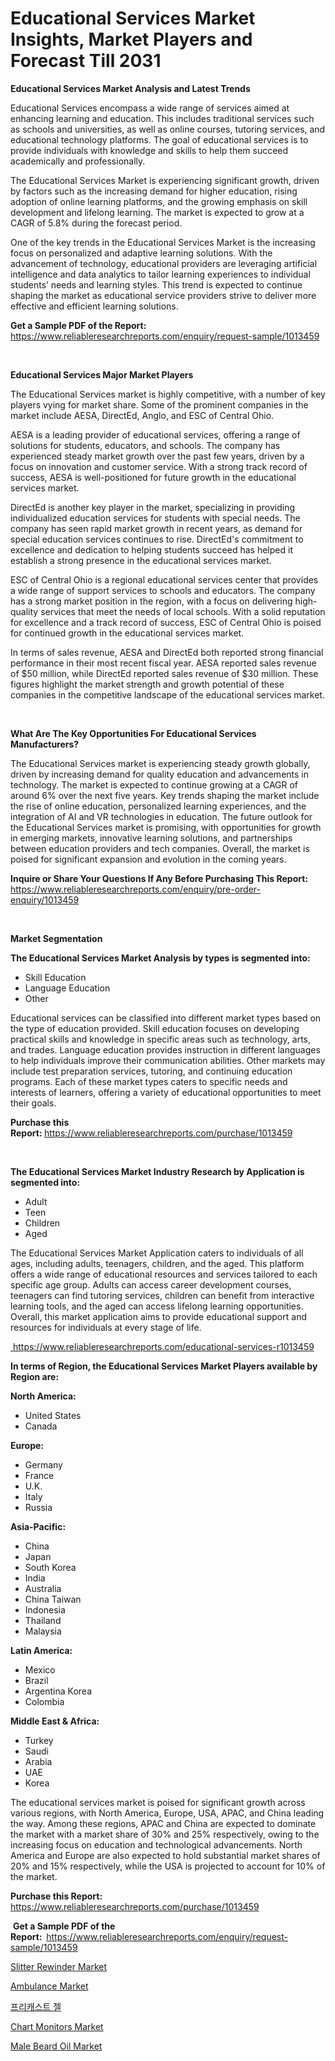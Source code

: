 <p><h1>Educational Services Market Insights, Market Players and Forecast Till 2031</h1></p><p><strong>Educational Services Market Analysis and Latest Trends</strong></p>
<p><p>Educational Services encompass a wide range of services aimed at enhancing learning and education. This includes traditional services such as schools and universities, as well as online courses, tutoring services, and educational technology platforms. The goal of educational services is to provide individuals with knowledge and skills to help them succeed academically and professionally.</p><p>The Educational Services Market is experiencing significant growth, driven by factors such as the increasing demand for higher education, rising adoption of online learning platforms, and the growing emphasis on skill development and lifelong learning. The market is expected to grow at a CAGR of 5.8% during the forecast period.</p><p>One of the key trends in the Educational Services Market is the increasing focus on personalized and adaptive learning solutions. With the advancement of technology, educational providers are leveraging artificial intelligence and data analytics to tailor learning experiences to individual students’ needs and learning styles. This trend is expected to continue shaping the market as educational service providers strive to deliver more effective and efficient learning solutions.</p></p>
<p><strong>Get a Sample PDF of the Report:&nbsp;</strong> <a href="https://www.reliableresearchreports.com/enquiry/request-sample/1013459">https://www.reliableresearchreports.com/enquiry/request-sample/1013459</a></p>
<p>&nbsp;</p>
<p><strong>Educational Services Major Market Players</strong></p>
<p><p>The Educational Services market is highly competitive, with a number of key players vying for market share. Some of the prominent companies in the market include AESA, DirectEd, Anglo, and ESC of Central Ohio.</p><p>AESA is a leading provider of educational services, offering a range of solutions for students, educators, and schools. The company has experienced steady market growth over the past few years, driven by a focus on innovation and customer service. With a strong track record of success, AESA is well-positioned for future growth in the educational services market.</p><p>DirectEd is another key player in the market, specializing in providing individualized education services for students with special needs. The company has seen rapid market growth in recent years, as demand for special education services continues to rise. DirectEd's commitment to excellence and dedication to helping students succeed has helped it establish a strong presence in the educational services market.</p><p>ESC of Central Ohio is a regional educational services center that provides a wide range of support services to schools and educators. The company has a strong market position in the region, with a focus on delivering high-quality services that meet the needs of local schools. With a solid reputation for excellence and a track record of success, ESC of Central Ohio is poised for continued growth in the educational services market.</p><p>In terms of sales revenue, AESA and DirectEd both reported strong financial performance in their most recent fiscal year. AESA reported sales revenue of $50 million, while DirectEd reported sales revenue of $30 million. These figures highlight the market strength and growth potential of these companies in the competitive landscape of the educational services market.</p></p>
<p>&nbsp;</p>
<p><strong>What Are The Key Opportunities For Educational Services Manufacturers?</strong></p>
<p><p>The Educational Services market is experiencing steady growth globally, driven by increasing demand for quality education and advancements in technology. The market is expected to continue growing at a CAGR of around 6% over the next five years. Key trends shaping the market include the rise of online education, personalized learning experiences, and the integration of AI and VR technologies in education. The future outlook for the Educational Services market is promising, with opportunities for growth in emerging markets, innovative learning solutions, and partnerships between education providers and tech companies. Overall, the market is poised for significant expansion and evolution in the coming years.</p></p>
<p><strong>Inquire or Share Your Questions If Any Before Purchasing This Report:</strong> <a href="https://www.reliableresearchreports.com/enquiry/pre-order-enquiry/1013459">https://www.reliableresearchreports.com/enquiry/pre-order-enquiry/1013459</a></p>
<p>&nbsp;</p>
<p><strong>Market Segmentation</strong></p>
<p><strong>The Educational Services Market Analysis by types is segmented into:</strong></p>
<p><ul><li>Skill Education</li><li>Language Education</li><li>Other</li></ul></p>
<p><p>Educational services can be classified into different market types based on the type of education provided. Skill education focuses on developing practical skills and knowledge in specific areas such as technology, arts, and trades. Language education provides instruction in different languages to help individuals improve their communication abilities. Other markets may include test preparation services, tutoring, and continuing education programs. Each of these market types caters to specific needs and interests of learners, offering a variety of educational opportunities to meet their goals.</p></p>
<p><strong>Purchase this Report:&nbsp;</strong><a href="https://www.reliableresearchreports.com/purchase/1013459">https://www.reliableresearchreports.com/purchase/1013459</a></p>
<p>&nbsp;</p>
<p><strong>The Educational Services Market Industry Research by Application is segmented into:</strong></p>
<p><ul><li>Adult</li><li>Teen</li><li>Children</li><li>Aged</li></ul></p>
<p><p>The Educational Services Market Application caters to individuals of all ages, including adults, teenagers, children, and the aged. This platform offers a wide range of educational resources and services tailored to each specific age group. Adults can access career development courses, teenagers can find tutoring services, children can benefit from interactive learning tools, and the aged can access lifelong learning opportunities. Overall, this market application aims to provide educational support and resources for individuals at every stage of life.</p></p>
<p><a href="https://www.reliableresearchreports.com/educational-services-r1013459">&nbsp;https://www.reliableresearchreports.com/educational-services-r1013459</a></p>
<p><strong>In terms of Region, the Educational Services Market Players available by Region are:</strong></p>
<p>
    <p> <strong> North America: </strong>
        <ul>
            <li>United States</li>
            <li>Canada</li>
        </ul>
        </p> 
    <p> <strong> Europe: </strong>
        <ul>
            <li>Germany</li>
            <li>France</li>
            <li>U.K.</li>
            <li>Italy</li>
            <li>Russia</li>
        </ul>
        </p> 
    <p> <strong> Asia-Pacific: </strong>
        <ul>
            <li>China</li>
            <li>Japan</li>
            <li>South Korea</li>
            <li>India</li>
            <li>Australia</li>
            <li>China Taiwan</li>
            <li>Indonesia</li>
            <li>Thailand</li>
            <li>Malaysia</li>
        </ul>
        </p> 
    <p> <strong> Latin America: </strong>
        <ul>
            <li>Mexico</li>
            <li>Brazil</li>
            <li>Argentina Korea</li>
            <li>Colombia</li>
        </ul>
        </p> 
    <p> <strong> Middle East & Africa: </strong>
        <ul>
            <li>Turkey</li>
            <li>Saudi</li>
            <li>Arabia</li>
            <li>UAE</li>
            <li>Korea</li>
        </ul>
    </p>
    </p>
<p><p>The educational services market is poised for significant growth across various regions, with North America, Europe, USA, APAC, and China leading the way. Among these regions, APAC and China are expected to dominate the market with a market share of 30% and 25% respectively, owing to the increasing focus on education and technological advancements. North America and Europe are also expected to hold substantial market shares of 20% and 15% respectively, while the USA is projected to account for 10% of the market.</p></p>
<p><strong>Purchase this Report: </strong><a href="https://www.reliableresearchreports.com/purchase/1013459">https://www.reliableresearchreports.com/purchase/1013459</a></p>
<p>&nbsp;<strong>Get a Sample PDF of the Report:&nbsp;&nbsp;</strong><a href="https://www.reliableresearchreports.com/enquiry/request-sample/1013459">https://www.reliableresearchreports.com/enquiry/request-sample/1013459</a></p>
<p><strong></strong></p>
<p><p><a href="https://medium.com/@adamramos708/slitter-rewinder-market-trends-focusing-on-slitter-rewinder-market-insight-and-forecast-analysis-18b9a4790bcd">Slitter Rewinder Market</a></p><p><a href="https://www.linkedin.com/pulse/navigating-global-ambulance-market-landscape-trends-forecasts-ctkxe?trackingId=7gdlegF4TdiR8HMroQi18A%3D%3D">Ambulance Market</a></p><p><a href="https://github.com/GabrielBlanda5656/Market-Research-Report-List-3/blob/main/531782379226.md">프리캐스트 젤</a></p><p><a href="https://www.linkedin.com/pulse/market-forecast-global-chart-monitors-trends-impact-analysis-aswbf?trackingId=D48oNOA%2FRtSAFBO9ckWicg%3D%3D">Chart Monitors Market</a></p><p><a href="https://github.com/francesprichey/Market-Research-Report-List-1/blob/main/male-beard-oil-market.md">Male Beard Oil Market</a></p></p>